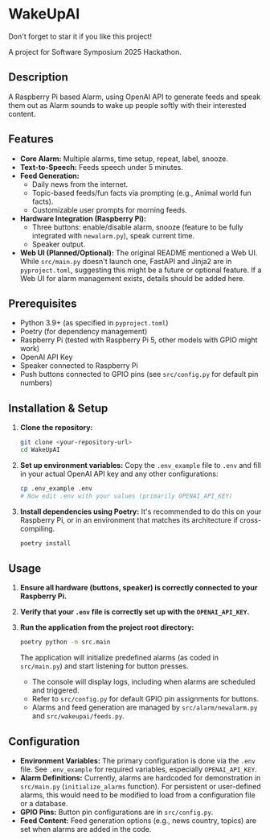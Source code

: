 # WakeUpAI

Don't forget to star it if you like this project!

A project for Software Symposium 2025 Hackathon.

## Description
A Raspberry Pi based Alarm, using OpenAI API to generate feeds and speak them out as Alarm sounds to wake up people softly with their interested content.

## Features
*   **Core Alarm:** Multiple alarms, time setup, repeat, label, snooze.
*   **Text-to-Speech:** Feeds speech under 5 minutes.
*   **Feed Generation:**
    *   Daily news from the internet.
    *   Topic-based feeds/fun facts via prompting (e.g., Animal world fun facts).
    *   Customizable user prompts for morning feeds.
*   **Hardware Integration (Raspberry Pi):**
    *   Three buttons: enable/disable alarm, snooze (feature to be fully integrated with `newalarm.py`), speak current time.
    *   Speaker output.
*   **Web UI (Planned/Optional):** The original README mentioned a Web UI. While `src/main.py` doesn't launch one, FastAPI and Jinja2 are in `pyproject.toml`, suggesting this might be a future or optional feature. If a Web UI for alarm management exists, details should be added here.

## Prerequisites
*   Python 3.9+ (as specified in `pyproject.toml`)
*   Poetry (for dependency management)
*   Raspberry Pi (tested with Raspberry Pi 5, other models with GPIO might work)
*   OpenAI API Key
*   Speaker connected to Raspberry Pi
*   Push buttons connected to GPIO pins (see `src/config.py` for default pin numbers)

## Installation & Setup

1.  **Clone the repository:**
    ```bash
    git clone <your-repository-url>
    cd WakeUpAI
    ```

2.  **Set up environment variables:**
    Copy the `.env_example` file to `.env` and fill in your actual OpenAI API key and any other configurations:
    ```bash
    cp .env_example .env
    # Now edit .env with your values (primarily OPENAI_API_KEY)
    ```

3.  **Install dependencies using Poetry:**
    It's recommended to do this on your Raspberry Pi, or in an environment that matches its architecture if cross-compiling.
    ```bash
    poetry install
    ```


## Usage

1.  **Ensure all hardware (buttons, speaker) is correctly connected to your Raspberry Pi.**
2.  **Verify that your `.env` file is correctly set up with the `OPENAI_API_KEY`.**
3.  **Run the application from the project root directory:**
    ```bash
    poetry python -m src.main
    ```
    The application will initialize predefined alarms (as coded in `src/main.py`) and start listening for button presses.

    *   The console will display logs, including when alarms are scheduled and triggered.
    *   Refer to `src/config.py` for default GPIO pin assignments for buttons.
    *   Alarms and feed generation are managed by `src/alarm/newalarm.py` and `src/wakeupai/feeds.py`.

## Configuration

*   **Environment Variables:** The primary configuration is done via the `.env` file. See `.env_example` for required variables, especially `OPENAI_API_KEY`.
*   **Alarm Definitions:** Currently, alarms are hardcoded for demonstration in `src/main.py` (`initialize_alarms` function). For persistent or user-defined alarms, this would need to be modified to load from a configuration file or a database.
*   **GPIO Pins:** Button pin configurations are in `src/config.py`.
*   **Feed Content:** Feed generation options (e.g., news country, topics) are set when alarms are added in the code.

